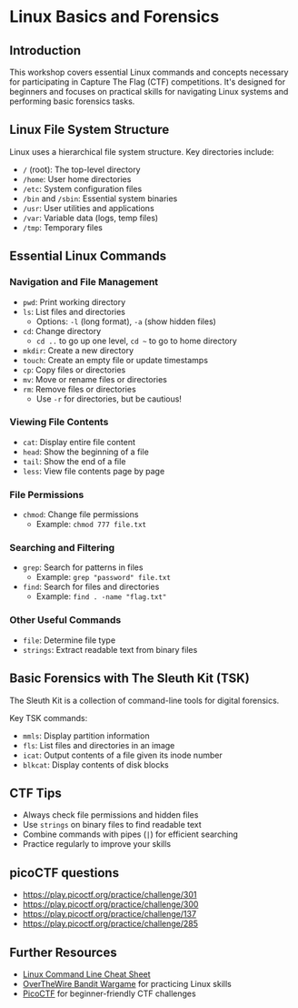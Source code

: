 # Linux Basics and Forensics

## Introduction
This workshop covers essential Linux commands and concepts necessary for participating in Capture The Flag (CTF) competitions. It's designed for beginners and focuses on practical skills for navigating Linux systems and performing basic forensics tasks.

## Linux File System Structure
Linux uses a hierarchical file system structure. Key directories include:

- `/` (root): The top-level directory
- `/home`: User home directories
- `/etc`: System configuration files
- `/bin` and `/sbin`: Essential system binaries
- `/usr`: User utilities and applications
- `/var`: Variable data (logs, temp files)
- `/tmp`: Temporary files

## Essential Linux Commands

### Navigation and File Management
- `pwd`: Print working directory
- `ls`: List files and directories
  - Options: `-l` (long format), `-a` (show hidden files)
- `cd`: Change directory
  - `cd ..` to go up one level, `cd ~` to go to home directory
- `mkdir`: Create a new directory
- `touch`: Create an empty file or update timestamps
- `cp`: Copy files or directories
- `mv`: Move or rename files or directories
- `rm`: Remove files or directories
  - Use `-r` for directories, but be cautious!

### Viewing File Contents
- `cat`: Display entire file content
- `head`: Show the beginning of a file
- `tail`: Show the end of a file
- `less`: View file contents page by page

### File Permissions
- `chmod`: Change file permissions
  - Example: `chmod 777 file.txt`

### Searching and Filtering
- `grep`: Search for patterns in files
  - Example: `grep "password" file.txt`
- `find`: Search for files and directories
  - Example: `find . -name "flag.txt"`

### Other Useful Commands
- `file`: Determine file type
- `strings`: Extract readable text from binary files

## Basic Forensics with The Sleuth Kit (TSK)
The Sleuth Kit is a collection of command-line tools for digital forensics.

Key TSK commands:
- `mmls`: Display partition information
- `fls`: List files and directories in an image
- `icat`: Output contents of a file given its inode number
- `blkcat`: Display contents of disk blocks

## CTF Tips
- Always check file permissions and hidden files
- Use `strings` on binary files to find readable text
- Combine commands with pipes (`|`) for efficient searching
- Practice regularly to improve your skills

## picoCTF questions
 - https://play.picoctf.org/practice/challenge/301 
 - https://play.picoctf.org/practice/challenge/300 
 - https://play.picoctf.org/practice/challenge/137 
 - https://play.picoctf.org/practice/challenge/285

## Further Resources
- [Linux Command Line Cheat Sheet](https://cheatography.com/davechild/cheat-sheets/linux-command-line/)
- [OverTheWire Bandit Wargame](https://overthewire.org/wargames/bandit/) for practicing Linux skills
- [PicoCTF](https://picoctf.org/) for beginner-friendly CTF challenges
